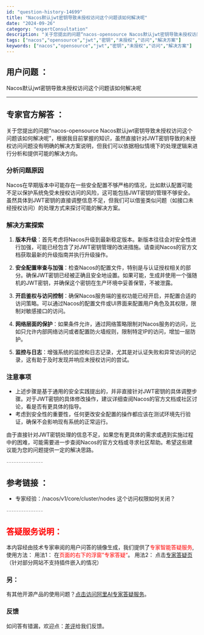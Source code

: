 ```yaml
---
id: "question-history-14699"
title: "Nacos默认jwt密钥导致未授权访问这个问题该如何解决呢"
date: "2024-09-26"
category: "expertConsultation"
description: "关于您提出的问题“nacos-opensource Nacos默认jwt密钥导致未授权访问这个问题该如何解决呢”，根据我目前掌握的知识，虽然直接针对JWT密钥导致的未授权访问问题没有明确的解决方案说明，但我们可以依据相似情境下的处理逻辑来进行分析和提供可能的解决方向。### 分析问题原因Nacos在"
tags: ["nacos","opensource","jwt","密钥","未授权","访问","解决方案"]
keywords: ["nacos","opensource","jwt","密钥","未授权","访问","解决方案"]
---
```


## 用户问题 ： 
 Nacos默认jwt密钥导致未授权访问这个问题该如何解决呢  

---------------
## 专家官方解答 ：

关于您提出的问题“nacos-opensource Nacos默认jwt密钥导致未授权访问这个问题该如何解决呢”，根据我目前掌握的知识，虽然直接针对JWT密钥导致的未授权访问问题没有明确的解决方案说明，但我们可以依据相似情境下的处理逻辑来进行分析和提供可能的解决方向。

### 分析问题原因
Nacos在早期版本中可能存在一些安全配置不够严格的情况，比如默认配置可能不足以保护系统免受未授权访问的风险，这可能包括JWT密钥的管理不够安全。虽然具体到JWT密钥的直接调整信息不足，但我们可以借鉴类似问题（如接口未经授权访问）的处理方式来探讨可能的解决方案。

### 解决方案探索
1. **版本升级**：首先考虑将Nacos升级到最新稳定版本。新版本往往会对安全性进行加强，可能已经包含了对JWT密钥管理的改进措施。请查阅Nacos的官方文档获取最新的升级指南并执行升级操作。

2. **安全配置审查与加强**：检查Nacos的配置文件，特别是与认证授权相关的部分。确保JWT密钥已经被正确且安全地设置。如果可能，生成并使用一个强随机的JWT密钥，并确保这个密钥在生产环境中妥善保管，不被泄露。

3. **开启鉴权与访问控制**：确保Nacos服务端的鉴权功能已经开启，并配置合适的访问策略。可以通过Nacos的配置文件或UI界面来配置用户角色及其权限，限制对敏感接口的访问。

4. **网络层面的保护**：如果条件允许，通过网络策略限制对Nacos服务的访问，比如只允许内部网络访问或者配置防火墙规则，限制特定IP的访问，增加一层防护。

5. **监控与日志**：增强系统的监控和日志记录，尤其是对认证失败和异常访问的记录，这有助于及时发现并响应未授权访问的尝试。

### 注意事项
- 上述步骤是基于通用的安全实践提出的，并非直接针对JWT密钥的具体调整步骤。对于JWT密钥的具体修改操作，建议详细查阅Nacos的官方文档或社区讨论，看是否有更具体的指导。
- 考虑到安全性的重要性，任何更改安全配置的操作都应该在测试环境先行验证，确保不会影响现有系统的正常运行。

由于直接针对JWT密钥处理的信息不足，如果您有更具体的需求或遇到实施过程中的困难，可能需要进一步查阅Nacos的官方文档或寻求社区帮助。希望这些建议能为您的问题提供一定的解决思路。


<font color="#949494">---------------</font> 


## 参考链接 ：

* 专家经验：/nacos/v1/core/cluster/nodes 这个访问权限如何关闭？ 


 <font color="#949494">---------------</font> 
 


## <font color="#FF0000">答疑服务说明：</font> 

本内容经由技术专家审阅的用户问答的镜像生成，我们提供了<font color="#FF0000">专家智能答疑服务</font>,使用方法：
用法1： 在<font color="#FF0000">页面的右下的浮窗”专家答疑“</font>。
用法2： 点击[专家答疑页](https://answer.opensource.alibaba.com/docs/intro)（针对部分网站不支持插件嵌入的情况）
### 另：


有其他开源产品的使用问题？[点击访问阿里AI专家答疑服务](https://answer.opensource.alibaba.com/docs/intro)。
### 反馈
如问答有错漏，欢迎点：[差评](https://ai.nacos.io/user/feedbackByEnhancerGradePOJOID?enhancerGradePOJOId=16005)给我们反馈。
